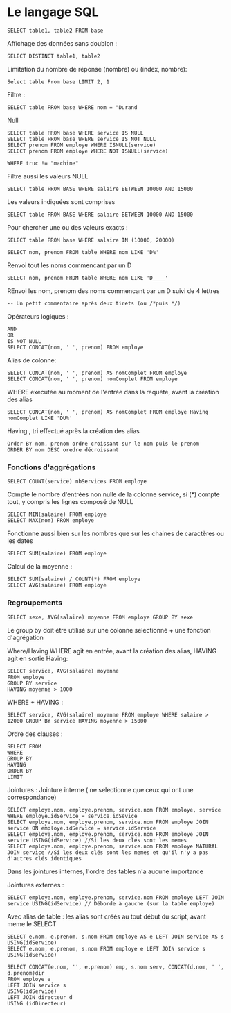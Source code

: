 # Le langage SQL

    SELECT table1, table2 FROM base


Affichage des données sans doublon :

    SELECT DISTINCT table1, table2
    

Limitation du nombre de réponse (nombre) ou (index, nombre):

    Select table From base LIMIT 2, 1
    
Filtre :

    SELECT table FROM base WHERE nom = "Durand
    
Null

    SELECT table FROM base WHERE service IS NULL
    SELECT table FROM base WHERE service IS NOT NULL
    SELECT prenom FROM employe WHERE ISNULL(service)
    SELECT prenom FROM employe WHERE NOT ISNULL(service)
    
    WHERE truc != "machine"
Filtre aussi les valeurs NULL

    SELECT table FROM BASE WHERE salaire BETWEEN 10000 AND 15000
Les valeurs indiquées sont comprises

    SELECT table FROM BASE WHERE salaire BETWEEN 10000 AND 15000
    
Pour chercher une ou des valeurs exacts :

    SELECT table FROM base WHERE salaire IN (10000, 20000)
    
    SELECT nom, prenom FROM table WHERE nom LIKE 'D%'
Renvoi tout les noms commencant par un D

    SELECT nom, prenom FROM table WHERE nom LIKE 'D____'
REnvoi les nom, prenom des noms commencant par un D suivi de 4 lettres

    -- Un petit commentaire après deux tirets (ou /*puis */)
    
Opérateurs logiques :

    AND
    OR
    IS NOT NULL
    SELECT CONCAT(nom, ' ', prenom) FROM employe

Alias de colonne:

    SELECT CONCAT(nom, ' ', prenom) AS nomComplet FROM employe
    SELECT CONCAT(nom, ' ', prenom) nomComplet FROM employe

WHERE executée au moment de l'entrée dans la requéte, avant la création des alias

    SELECT CONCAT(nom, ' ', prenom) AS nomComplet FROM employe Having nomComplet LIKE 'DU%'
    
Having , tri effectué après la création des alias

    Order BY nom, prenom ordre croissant sur le nom puis le prenom
    ORDER BY nom DESC oredre décroissant

### Fonctions d'aggrégations

    SELECT COUNT(service) nbServices FROM employe
Compte le nombre d'entrées non nulle de la colonne service, si (*) compte tout, y compris les lignes composé de NULL 

    SELECT MIN(salaire) FROM employe
    SELECT MAX(nom) FROM employe
Fonctionne aussi bien sur les nombres que sur les chaines de caractères ou les dates

    SELECT SUM(salaire) FROM employe

Calcul de la moyenne :

    SELECT SUM(salaire) / COUNT(*) FROM employe
    SELECT AVG(salaire) FROM employe
    
### Regroupements

    SELECT sexe, AVG(salaire) moyenne FROM employe GROUP BY sexe
Le group by doit étre utilisé sur une colonne selectionné + une fonction d'agrégation

Where/Having
WHERE agit en entrée, avant la création des alias, HAVING agit en sortie
Having:

    SELECT service, AVG(salaire) moyenne
    FROM employe
    GROUP BY service
    HAVING moyenne > 1000

WHERE + HAVING :

    SELECT service, AVG(salaire) moyenne FROM employe WHERE salaire > 12000 GROUP BY service HAVING moyenne > 15000

Ordre des clauses :

    SELECT FROM
    WHERE
    GROUP BY
    HAVING
    ORDER BY
    LIMIT

Jointures :
Jointure interne ( ne selectionne que ceux qui ont une correspondance)

    SELECT employe.nom, employe.prenom, service.nom FROM employe, service WHERE employe.idService = service.idSevice
    SELECT employe.nom, employe.prenom, service.nom FROM employe JOIN service ON employe.idService = service.idService
    SELECT employe.nom, employe.prenom, service.nom FROM employe JOIN service USING(idService) //Si les deux clés sont les memes
    SELECT employe.nom, employe.prenom, service.nom FROM employe NATURAL JOIN service //Si les deux clés sont les memes et qu'il n'y a pas d'autres clés identiques
Dans les jointures internes, l'ordre des tables n'a aucune importance
    
Jointures externes :

    SELECT employe.nom, employe.prenom, service.nom FROM employe LEFT JOIN service USING(idService) // Déborde à gauche (sur la table employe)

Avec alias de table : les alias sont créés au tout début du script, avant meme le SELECT

    SELECT e.nom, e.prenom, s.nom FROM employe AS e LEFT JOIN service AS s USING(idService)
    SELECT e.nom, e.prenom, s.nom FROM employe e LEFT JOIN service s USING(idService)
    
    SELECT CONCAT(e.nom, '', e.prenom) emp, s.nom serv, CONCAT(d.nom, ' ', d.prenom)dir
    FROM employe e
    LEFT JOIN service s
    USING(idService)
    LEFT JOIN directeur d
    USING (idDirecteur)
